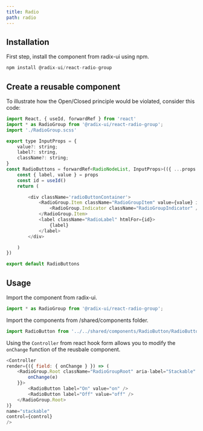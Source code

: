 ```yaml
---
title: Radio
path: radio
---
```


## Installation
First step, install the component from radix-ui using npm.

```js
npm install @radix-ui/react-radio-group
```

## Create a reusable component

To illustrate how the Open/Closed principle would be violated, consider this code:

```js
import React, { useId, forwardRef } from 'react'
import * as RadioGroup from '@radix-ui/react-radio-group';
import './RadioGroup.scss'

export type InputProps = {
    value?: string;
    label?: string,
    className?: string;
}
const RadioButtons = forwardRef<RadioNodeList, InputProps>(({ ...props }: any, ref: any) => {
    const { label, value } = props
    const id = useId()
    return (

        <div className='radioButtonContainer'>
            <RadioGroup.Item className="RadioGroupItem" value={value} id={id} {...props}>
                <RadioGroup.Indicator className="RadioGroupIndicator" />
            </RadioGroup.Item>
            <label className="RadioLabel" htmlFor={id}>
                {label}
            </label>
        </div>

    )
})

export default RadioButtons
```


## Usage

Import the component from radix-ui.


```js
import * as RadioGroup from '@radix-ui/react-radio-group';
```

Import the components from /shared/components folder.

```js
import RadioButton from '../../shared/components/RadioButton/RadioButton';
```

Using the `Controller` from react hook form allows you to modify the `onChange` function of the reusbale component.

```js
<Controller
render={({ field: { onChange } }) => (
    <RadioGroup.Root className="RadioGroupRoot" aria-label="Stackable" onValueChange={(e) => {
        onChange(e)
    }}>
        <RadioButton label="On" value="on" />
        <RadioButton label="Off" value="off" />
    </RadioGroup.Root>
)}
name="stackable"
control={control}
/>
```

